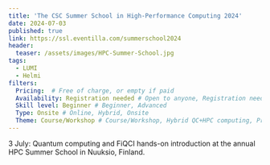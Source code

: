 ```yaml
---
title: 'The CSC Summer School in High-Performance Computing 2024'
date: 2024-07-03
published: true
link: https://ssl.eventilla.com/summerschool2024
header:
  teaser: /assets/images/HPC-Summer-School.jpg
tags:
  - LUMI
  - Helmi
filters:
  Pricing:  # Free of charge, or empty if paid
  Availability: Registration needed # Open to anyone, Registration needed
  Skill level: Beginner # Beginner, Advanced
  Type: Onsite # Online, Hybrid, Onsite
  Theme: Course/Workshop # Course/Workshop, Hybrid QC+HPC computing, Programming, Webinar/Lecture
---
```

3 July: Quantum computing and FiQCI hands-on introduction at the annual HPC Summer School in Nuuksio, Finland.
